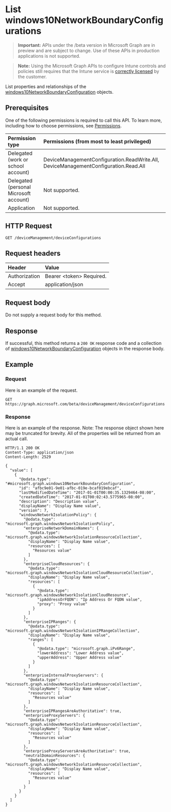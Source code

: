 ﻿# List windows10NetworkBoundaryConfigurations

> **Important:** APIs under the /beta version in Microsoft Graph are in preview and are subject to change. Use of these APIs in production applications is not supported.

> **Note:** Using the Microsoft Graph APIs to configure Intune controls and policies still requires that the Intune service is [correctly licensed](https://go.microsoft.com/fwlink/?linkid=839381) by the customer.

List properties and relationships of the [windows10NetworkBoundaryConfiguration](../resources/intune_deviceconfig_windows10networkboundaryconfiguration.md) objects.
## Prerequisites
One of the following permissions is required to call this API. To learn more, including how to choose permissions, see [Permissions](../../../concepts/intune_deviceconfig_permissions_reference.md).

|Permission type|Permissions (from most to least privileged)|
|:---|:---|
|Delegated (work or school account)|DeviceManagementConfiguration.ReadWrite.All, DeviceManagementConfiguration.Read.All|
|Delegated (personal Microsoft account)|Not supported.|
|Application|Not supported.|

## HTTP Request
<!-- {
  "blockType": "ignored"
}
-->
``` http
GET /deviceManagement/deviceConfigurations
```

## Request headers
|Header|Value|
|:---|:---|
|Authorization|Bearer &lt;token&gt; Required.|
|Accept|application/json|

## Request body
Do not supply a request body for this method.

## Response
If successful, this method returns a `200 OK` response code and a collection of [windows10NetworkBoundaryConfiguration](../resources/intune_deviceconfig_windows10networkboundaryconfiguration.md) objects in the response body.

## Example
### Request
Here is an example of the request.
``` http
GET https://graph.microsoft.com/beta/deviceManagement/deviceConfigurations
```

### Response
Here is an example of the response. Note: The response object shown here may be truncated for brevity. All of the properties will be returned from an actual call.
``` http
HTTP/1.1 200 OK
Content-Type: application/json
Content-Length: 2529

{
  "value": [
    {
      "@odata.type": "#microsoft.graph.windows10NetworkBoundaryConfiguration",
      "id": "afbc9e01-9e01-afbc-019e-bcaf019ebcaf",
      "lastModifiedDateTime": "2017-01-01T00:00:35.1329464-08:00",
      "createdDateTime": "2017-01-01T00:02:43.5775965-08:00",
      "description": "Description value",
      "displayName": "Display Name value",
      "version": 7,
      "windowsNetworkIsolationPolicy": {
        "@odata.type": "microsoft.graph.windowsNetworkIsolationPolicy",
        "enterpriseNetworkDomainNames": {
          "@odata.type": "microsoft.graph.windowsNetworkIsolationResourceCollection",
          "displayName": "Display Name value",
          "resources": [
            "Resources value"
          ]
        },
        "enterpriseCloudResources": {
          "@odata.type": "microsoft.graph.windowsNetworkIsolationCloudResourceCollection",
          "displayName": "Display Name value",
          "resources": [
            {
              "@odata.type": "microsoft.graph.windowsNetworkIsolationCloudResource",
              "ipAddressOrFQDN": "Ip Address Or FQDN value",
              "proxy": "Proxy value"
            }
          ]
        },
        "enterpriseIPRanges": {
          "@odata.type": "microsoft.graph.windowsNetworkIsolationIPRangeCollection",
          "displayName": "Display Name value",
          "ranges": [
            {
              "@odata.type": "microsoft.graph.iPv6Range",
              "lowerAddress": "Lower Address value",
              "upperAddress": "Upper Address value"
            }
          ]
        },
        "enterpriseInternalProxyServers": {
          "@odata.type": "microsoft.graph.windowsNetworkIsolationResourceCollection",
          "displayName": "Display Name value",
          "resources": [
            "Resources value"
          ]
        },
        "enterpriseIPRangesAreAuthoritative": true,
        "enterpriseProxyServers": {
          "@odata.type": "microsoft.graph.windowsNetworkIsolationResourceCollection",
          "displayName": "Display Name value",
          "resources": [
            "Resources value"
          ]
        },
        "enterpriseProxyServersAreAuthoritative": true,
        "neutralDomainResources": {
          "@odata.type": "microsoft.graph.windowsNetworkIsolationResourceCollection",
          "displayName": "Display Name value",
          "resources": [
            "Resources value"
          ]
        }
      }
    }
  ]
}
```



